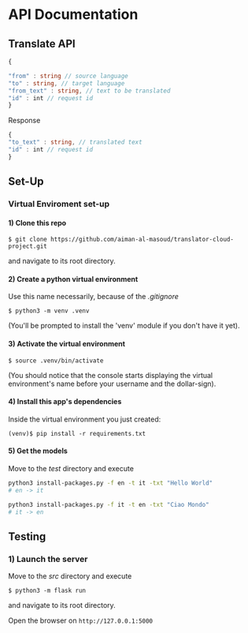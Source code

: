 # API Documentation

## Translate API

```typescript
{

"from" : string // source language 
"to" : string, // target language
"from_text" : string, // text to be translated
"id" : int // request id
}
```

Response
```typescript
{
"to_text" : string, // translated text
"id" : int // request id
}
```

## Set-Up
### Virtual Enviroment set-up

#### 1) Clone this repo
```
$ git clone https://github.com/aiman-al-masoud/translator-cloud-project.git
```
and navigate to its root directory.

  
#### 2) Create a python virtual environment 
Use this name necessarily, because of the *.gitignore*
```
$ python3 -m venv .venv
```

(You'll be prompted to install the 'venv' module if you don't have it yet).

  
#### 3) Activate the virtual environment

```
$ source .venv/bin/activate
```

(You should notice that the console starts displaying the virtual environment's name before your username and the dollar-sign).

  
#### 4) Install this app's dependencies 
Inside the virtual environment you just created:
  
```
(venv)$ pip install -r requirements.txt
```

#### 5) Get the models
Move to the *test* directory and execute
```sh
python3 install-packages.py -f en -t it -txt "Hello World"
# en -> it 
```

```sh
python3 install-packages.py -f it -t en -txt "Ciao Mondo"
# it -> en 
```
## Testing
### 1) Launch the server
Move to the *src* directory and execute
```
$ python3 -m flask run
```
and navigate to its root directory.

Open the browser on `http://127.0.0.1:5000`